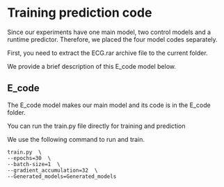 # Training prediction code
Since our experiments have one main model, two control models and a runtime predictor. Therefore, we placed the four model codes separately.

First, you need to extract the ECG.rar archive file to the current folder.

We provide a brief description of this E_code model below.


## E_code
The E_code model makes our main model and its code is in the E_code folder.

You can run the train.py file directly for training and prediction

We use the following command to run and train.

    train.py  \
    --epochs=30  \
    --batch-size=1  \
    --gradient_accumulation=32  \
    --Generated_models=Generated_models






